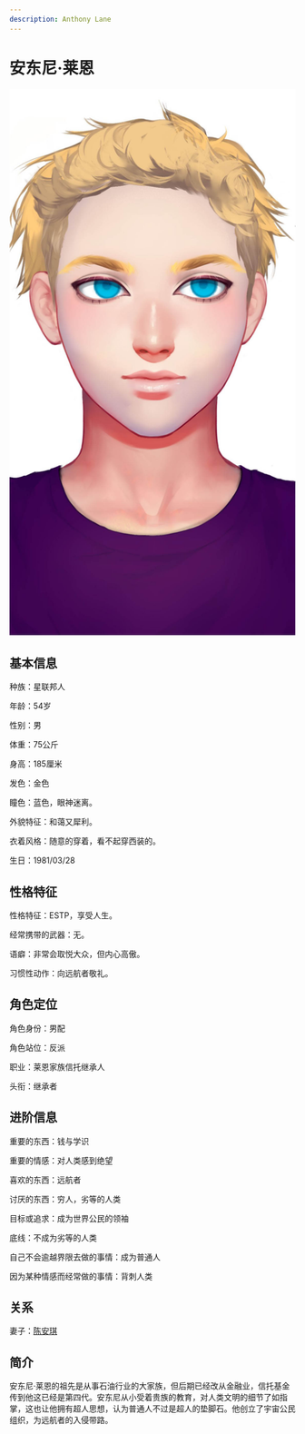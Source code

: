 ```yaml
---
description: Anthony Lane
---
```


# 安东尼·莱恩

![安东尼·莱恩](../../.gitbook/assets/安东尼·莱恩.jpg)

## 基本信息

种族：星联邦人

年龄：54岁&#x20;

性别：男&#x20;

体重：75公斤&#x20;

身高：185厘米&#x20;

发色：金色&#x20;

瞳色：蓝色，眼神迷离。&#x20;

外貌特征：和蔼又犀利。&#x20;

衣着风格：随意的穿着，看不起穿西装的。&#x20;

生日：1981/03/28

## 性格特征

性格特征：ESTP，享受人生。

&#x20;经常携带的武器：无。&#x20;

语癖：非常会取悦大众，但内心高傲。&#x20;

习惯性动作：向远航者敬礼。

## 角色定位

角色身份：男配&#x20;

角色站位：反派&#x20;

职业：莱恩家族信托继承人&#x20;

头衔：继承者&#x20;

## 进阶信息

重要的东西：钱与学识&#x20;

重要的情感：对人类感到绝望&#x20;

喜欢的东西：远航者&#x20;

讨厌的东西：穷人，劣等的人类&#x20;

目标或追求：成为世界公民的领袖&#x20;

底线：不成为劣等的人类&#x20;

自己不会逾越界限去做的事情：成为普通人&#x20;

因为某种情感而经常做的事情：背刺人类

## 关系

妻子：[陈安琪](../xinglongians/chen-an-qi.md)

## 简介

安东尼·莱恩的祖先是从事石油行业的大家族，但后期已经改从金融业，信托基金传到他这已经是第四代。安东尼从小受着贵族的教育，对人类文明的细节了如指掌，这也让他拥有超人思想，认为普通人不过是超人的垫脚石。他创立了宇宙公民组织，为远航者的入侵带路。
